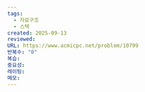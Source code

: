```yaml
---
tags:
  - 자료구조
  - 스택
created: 2025-09-13
reviewed:
URL: https://www.acmicpc.net/problem/10799
반복수: "0"
복습:
중요성:
레이팅:
메모:
---
```


